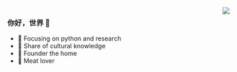 <img align="right" src="https://github-readme-stats.vercel.app/api?username=m0ba&show_icons=true&icon_color=CE1D2D&text_color=718096&bg_color=ffffff&hide_title=true" />

### 你好，世界 👋

- :orange_book: Focusing on python and research
- :hammer: Share of cultural knowledge
- :ram: Founder the home
- :meat_on_bone: Meat lover
